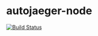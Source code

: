 # autojaeger-node

[![Build Status](https://travis-ci.org/avenda/autojaeger-node.svg?branch=master)](https://travis-ci.org/avenda/autojaeger-node)
